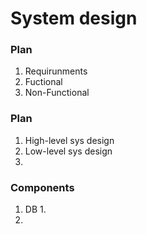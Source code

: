 # System design

### Plan
1. Requirunments
2. Fuctional
3. Non-Functional


### Plan
1. High-level sys design 
2. Low-level sys design 
3. 

### Components
1. DB
   1. 
3. 
